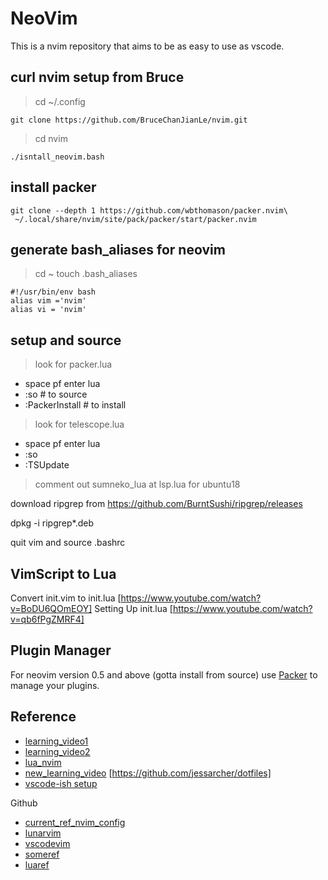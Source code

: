 # NeoVim

This is a nvim repository that aims to be as easy to use as vscode.

## curl nvim setup from Bruce
> cd ~/.config
```shell
git clone https://github.com/BruceChanJianLe/nvim.git
```
> cd nvim
```shell
./isntall_neovim.bash
```
## install packer
```shell
git clone --depth 1 https://github.com/wbthomason/packer.nvim\
 ~/.local/share/nvim/site/pack/packer/start/packer.nvim
```
## generate bash_aliases for neovim
> cd ~
> touch .bash_aliases
```shell
#!/usr/bin/env bash
alias vim ='nvim'
alias vi = 'nvim'
```
## setup and source
> look for packer.lua 
- space pf enter lua
- :so # to source
- :PackerInstall # to install

> look for telescope.lua
- space pf enter lua
- :so
- :TSUpdate

> comment out sumneko_lua at lsp.lua for ubuntu18

download ripgrep from https://github.com/BurntSushi/ripgrep/releases

dpkg -i ripgrep*.deb

quit vim and source .bashrc

## VimScript to Lua

Convert init.vim to init.lua [https://www.youtube.com/watch?v=BoDU6QOmEOY]
Setting Up init.lua [https://www.youtube.com/watch?v=qb6fPgZMRF4]

## Plugin Manager

For neovim version 0.5 and above (gotta install from source) use [Packer](https://github.com/wbthomason/packer.nvim) to manage your plugins.

## Reference
- [learning_video1](https://www.youtube.com/watch?v=gnupOrSEikQ)
- [learning_video2](https://www.youtube.com/watch?v=65Wq4fjREUU)
- [lua_nvim](https://www.youtube.com/watch?v=IP3J56sKtn0)
- [new_learning_video](https://www.youtube.com/watch?v=434tljD-5C8) [https://github.com/jessarcher/dotfiles]
- [vscode-ish setup](https://www.youtube.com/watch?v=GcoHnB5DoFA)

Github
- [current_ref_nvim_config](https://github.com/ChristianChiarulli/nvim/)
- [lunarvim](https://github.com/LunarVim/LunarVim)
- [vscodevim](https://github.com/josethz00/neovim-like-vscode)
- [someref](https://gist.github.com/benawad/b768f5a5bbd92c8baabd363b7e79786f)
- [luaref](https://github.com/mizlan/dots-nightly/tree/lua-port)
